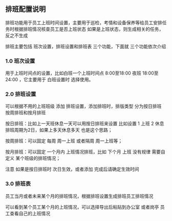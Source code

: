 ## 排班配置说明

排班功能用于员工上班时间设置，主要用于巡检，考情和设备保养等给员工安排任务时根据排班情况核查员工是否上班状态 如果是上班状态，则生成相关的任务，反之不生成

排班主要包括 班次设置，排班设置和排班表 三个功能，下面就 三个功能依次介绍

### 1.0 班次设置

用于上班时间点的设置，比如白班一个上班时间点 8:00至18:00 夜班 18:00至24:00 ，它主要用于 白班设置时 选择使用。

### 2.0 排班设置

可以根据不用的上班班级 添加 排班设置，添加排班时，排版类型 分为按日排班 按周排班和按月排班

按日排班：比如上一天班休息一天可以用按日排班来设置 比如设置 1 上班  2 休息 排班周期为2日，如果上多天休息多天 也是这个思路；

按周排班：可以固定 每周 周一上班 或者隔周 周一上班等；

按月排班：可以固定 一个月内 上班情况排班，比如 下个月 上班 没有规律 需要自定义 某个班级的排班情况；

注意 如果是按日排班时 次日生效，或者添加 完成后请确定生效时间

### 3.0 排班表

员工当月或者未来某个月的排班情况，根据排班设置生成排班员工排班情况

可以看到某个员工某个月的上班情况，可以选择导出后粘贴到办公室 或者岗亭 员工查看自己的上班情况

